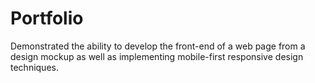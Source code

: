 # Portfolio

Demonstrated the ability to develop the front-end of a web page from a design mockup as well as implementing mobile-first responsive design techniques.

